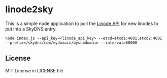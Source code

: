 # linode2sky

This is a simple node application to poll the [Linode API](https://www.linode.com/api) for new linodes to put into a SkyDNS entry.

```
node index.js --api_key=<linode_api_key> --etcd=etcd1:4001,etcd2:4001 --prefix=/skydns/com/mydomain/mysubdomain --interval=60000
```

## License

MIT License in LICENSE file